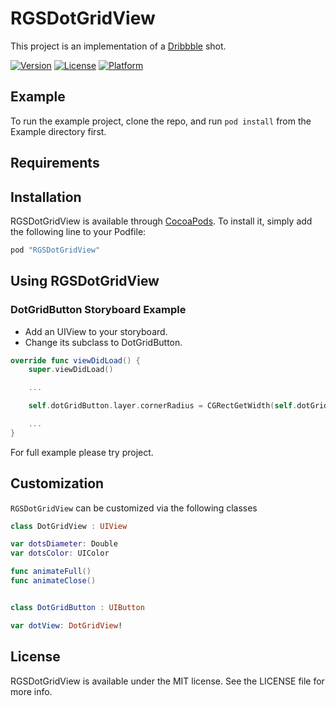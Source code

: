 # RGSDotGridView

This project is an implementation of a [Dribbble](https://dribbble.com/shots/2717289-Button-animation) shot.

[![Version](https://img.shields.io/cocoapods/v/RGSDotGridView.svg?style=flat)](http://cocoapods.org/pods/RGSDotGridView)
[![License](https://img.shields.io/cocoapods/l/RGSDotGridView.svg?style=flat)](http://cocoapods.org/pods/RGSDotGridView)
[![Platform](https://img.shields.io/cocoapods/p/RGSDotGridView.svg?style=flat)](http://cocoapods.org/pods/RGSDotGridView)

## Example

To run the example project, clone the repo, and run `pod install` from the Example directory first.

## Requirements

## Installation

RGSDotGridView is available through [CocoaPods](http://cocoapods.org). To install
it, simply add the following line to your Podfile:

```ruby
pod "RGSDotGridView"
```

## Using RGSDotGridView

### DotGridButton Storyboard Example
- Add an UIView to your storyboard. 
- Change its subclass to DotGridButton.


```swift
override func viewDidLoad() {
    super.viewDidLoad()

    ...

    self.dotGridButton.layer.cornerRadius = CGRectGetWidth(self.dotGridButton.frame)/2

    ...
}
```

For full example please try project.

## Customization

`RGSDotGridView` can be customized via the following classes

```swift
class DotGridView : UIView

var dotsDiameter: Double
var dotsColor: UIColor

func animateFull()
func animateClose()


class DotGridButton : UIButton

var dotView: DotGridView!
```

## License

RGSDotGridView is available under the MIT license. See the LICENSE file for more info.
